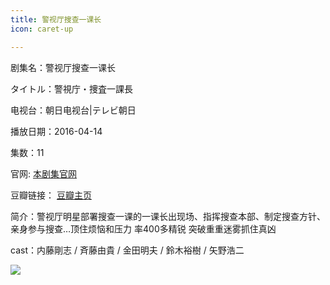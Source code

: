 ```yaml
---
title: 警视厅搜查一课长
icon: caret-up

---
```


剧集名：警视厅搜查一课长

タイトル：警視庁・捜査一課長

电视台：朝日电视台|テレビ朝日

播放日期：2016-04-14

集数：11

官网: [本剧集官网](https://www.tv-asahi.co.jp/ichikacho1/)

豆瓣链接： [豆瓣主页](https://movie.douban.com/subject/26730545/)


简介：警视厅明星部署搜查一课的一课长出现场、指挥搜查本部、制定搜查方针、亲身参与搜查…顶住烦恼和压力 率400多精锐 突破重重迷雾抓住真凶

cast：内藤剛志 / 斉藤由貴 / 金田明夫 / 鈴木裕樹 / 矢野浩二

![](https://listpic.tsgsanjiao.com/2016/2016ykz.jpg)